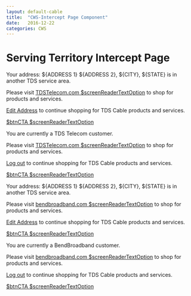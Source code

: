 ```yaml
---
layout: default-cable
title:  "CWS-Intercept Page Component"
date:   2016-12-22
categories: CWS
---
```





<div class="container">
  <div class="row">
    <h1 class="page-header">Serving Territory Intercept Page</h1>
  </div>
</div>


<!--Intercept page TDS Telecom prospect--->
<div class="container" >
  <div class="tds-alert tds-alert-warning" role="alert">
    <div class="row">
      <div class="col-md-9 col-sm-7 col-xs-12">
          <p>Your address:
            <span class="userGreeting-address">
            <span class="has-titleCase">${ADDRESS 1} ${ADDRESS 2}, ${CITY}</span>,
            <span class="has-allCaps">${STATE}</span>
            </span> is in another TDS service area.</p>
          <p>Please visit <a href="${Telecom address entry link}">TDSTelecom.com<span class="sr-only"> $screenReaderTextOption</span></a> to shop for products and services.</p>
          <p><a href="${Edit Address link}">Edit Address</a> to continue shopping for TDS Cable products and services.</p>
      </div>
      <div class="col-md-3 col-sm-5 col-xs-12">
          <a href="${Telecom address entry link}" role="button" class="gallery-btn pull-right">$btnCTA <span class="sr-only"> $screenReaderTextOption</span></a>
      </div>
    </div>
  </div>
</div>
<!--Intercept page TDS Telecom prospect end--->

<!--Intercept page current TDS Telecom Customer--->
<div class="container" >
  <div class="tds-alert tds-alert-warning" role="alert">
    <div class="row">
      <div class="col-md-9 col-sm-7 col-xs-12">
          <p>You are currently a TDS Telecom customer.</p>
          <p>Please visit <a href="${SSO LINK}">TDSTelecom.com<span class="sr-only"> $screenReaderTextOption</span></a> to shop for products and services.</p>
          <p><a href="${LOGOUT LINK}">Log out</a> to continue shopping for TDS Cable products and services.</p>
      </div>
      <div class="col-md-3 col-sm-5 col-xs-12">
          <a href="${SSO LINK}" role="button" class="gallery-btn pull-right">$btnCTA <span class="sr-only"> $screenReaderTextOption</span></a>
      </div>
    </div>
  </div>
</div>
<!--Intercept page current TDS Telecom Customer--->

<!--Intercept page Bend prospect--->
<div class="container" >
  <div class="tds-alert tds-alert-warning" role="alert">
    <div class="row">
      <div class="col-md-9 col-sm-7 col-xs-12">
          <p>Your address:
            <span class="userGreeting-address">
            <span class="has-titleCase">${ADDRESS 1} ${ADDRESS 2}, ${CITY}</span>,
            <span class="has-allCaps">${STATE}</span>
            </span> is in another TDS service area.</p>
          <p>Please visit <a href="${bendbroadband.com shop link}">bendbroadband.com<span class="sr-only"> $screenReaderTextOption</span></a> to shop for products and services.</p>
          <p><a href="${Edit Address link}">Edit Address</a> to continue shopping for TDS Cable products and services.</p>
      </div>
      <div class="col-md-3 col-sm-5 col-xs-12">
          <a href="${bendbroadband.com shop link}" role="button" class="gallery-btn pull-right">$btnCTA <span class="sr-only"> $screenReaderTextOption</span></a>
      </div>
    </div>
  </div>
</div>
<!--Intercept page Bend prospect end--->

<!--Intercept page current Bend Customer--->
<div class="container" >
  <div class="tds-alert tds-alert-warning" role="alert">
    <div class="row">
      <div class="col-md-9 col-sm-7 col-xs-12">
          <p>You are currently a BendBroadband customer.</p>
          <p>Please visit <a href="${bendbroadband.com shop link}">bendbroadband.com<span class="sr-only"> $screenReaderTextOption</span></a> to shop for products and services.</p>
          <p><a href="${LOGOUT LINK}">Log out</a> to continue shopping for TDS Cable products and services.</p>
      </div>
      <div class="col-md-3 col-sm-5 col-xs-12">
          <a href="${SSO LINK}" role="button" class="gallery-btn pull-right">$btnCTA <span class="sr-only"> $screenReaderTextOption</span></a>
      </div>
    </div>
  </div>
</div>
<!--Intercept page current Bend Customer--->

<div style="height:50px"></div>
